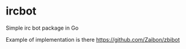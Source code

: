 ircbot
======

Simple irc bot package in Go

Example of implementation is there https://github.com/Zaibon/zbibot